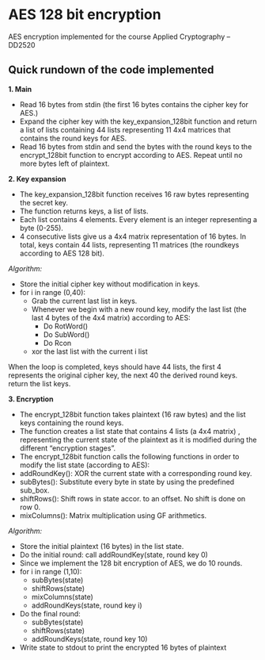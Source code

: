 # AES 128 bit encryption 
AES encryption implemented for the course Applied Cryptography – DD2520

## Quick rundown of the code implemented

**1. Main**
* Read 16 bytes from stdin (the first 16 bytes contains the cipher key for AES.)
* Expand the cipher key with the key_expansion_128bit function and return a list of lists containing 44 lists representing 11 4x4 matrices that contains the round keys for AES.
* Read 16 bytes from stdin and send the bytes with the round keys to the encrypt_128bit function to encrypt according to AES. Repeat until no more bytes left of plaintext.

**2. Key expansion**
 
* The key_expansion_128bit function receives 16 raw bytes representing the secret key.
* The function returns keys, a list of lists. 
* Each list contains 4 elements. Every element is an integer representing a byte (0-255).
* 4 consecutive lists give us a 4x4 matrix representation of 16 bytes. In total, keys contain 44 lists, representing 11 matrices (the roundkeys according to AES 128 bit).

*Algorithm:*
  * Store the initial cipher key without modification in keys.
  * for i in range (0,40):
    * Grab the current last list in keys.
    * Whenever we begin with a new round key, modify the last list (the last 4 bytes of the 4x4 matrix) according to AES:
      * Do RotWord()
      * Do SubWord()
      * Do Rcon
    * xor the last list with the current i list
   
When the loop is completed, keys should have 44 lists, the first 4 represents the original cipher key, the next 40 the derived round keys.
return the list keys.

**3. Encryption**

* The encrypt_128bit function takes plaintext (16 raw bytes) and the list keys containing the round keys.
* The function creates a list state that contains 4 lists (a 4x4 matrix) , representing the current state of the plaintext as it is modified during the different “encryption stages”.
* The encrypt_128bit function calls the following functions in order to modify the list state (according to AES):
 * addRoundKey(): XOR the current state with a corresponding round key.
 * subBytes(): Substitute every byte in state by using the predefined sub_box.
 * shiftRows(): Shift rows in state accor. to an offset. No shift is done on row 0.
 * mixColumns(): Matrix multiplication using GF arithmetics.

*Algorithm:*
* Store the initial plaintext (16 bytes) in the list state.
* Do the initial round: call addRoundKey(state, round key 0)
* Since we implement the 128 bit encryption of AES, we do 10 rounds.
* for i in range (1,10):
  * subBytes(state)
  * shiftRows(state)
  * mixColumns(state)
  * addRoundKeys(state, round key i)
* Do the final round: 
  * subBytes(state)
  * shiftRows(state)
  * addRoundKeys(state, round key 10)
* Write state to stdout to print the encrypted 16 bytes of plaintext


